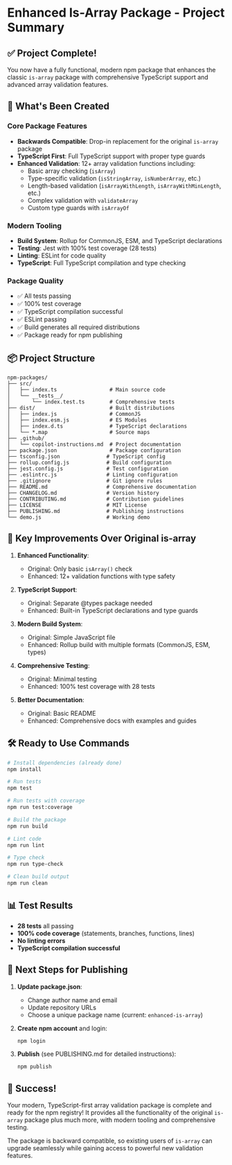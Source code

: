 # Enhanced Is-Array Package - Project Summary

## ✅ Project Complete!

You now have a fully functional, modern npm package that enhances the classic `is-array` package with comprehensive TypeScript support and advanced array validation features.

## 🚀 What's Been Created

### Core Package Features

- **Backwards Compatible**: Drop-in replacement for the original `is-array` package
- **TypeScript First**: Full TypeScript support with proper type guards
- **Enhanced Validation**: 12+ array validation functions including:
  - Basic array checking (`isArray`)
  - Type-specific validation (`isStringArray`, `isNumberArray`, etc.)
  - Length-based validation (`isArrayWithLength`, `isArrayWithMinLength`, etc.)
  - Complex validation with `validateArray`
  - Custom type guards with `isArrayOf`

### Modern Tooling

- **Build System**: Rollup for CommonJS, ESM, and TypeScript declarations
- **Testing**: Jest with 100% test coverage (28 tests)
- **Linting**: ESLint for code quality
- **TypeScript**: Full TypeScript compilation and type checking

### Package Quality

- ✅ All tests passing
- ✅ 100% test coverage
- ✅ TypeScript compilation successful
- ✅ ESLint passing
- ✅ Build generates all required distributions
- ✅ Package ready for npm publishing

## 📦 Project Structure

```
npm-packages/
├── src/
│   ├── index.ts                 # Main source code
│   └── __tests__/
│       └── index.test.ts        # Comprehensive tests
├── dist/                        # Built distributions
│   ├── index.js                 # CommonJS
│   ├── index.esm.js             # ES Modules
│   ├── index.d.ts               # TypeScript declarations
│   └── *.map                    # Source maps
├── .github/
│   └── copilot-instructions.md  # Project documentation
├── package.json                 # Package configuration
├── tsconfig.json               # TypeScript config
├── rollup.config.js            # Build configuration
├── jest.config.js              # Test configuration
├── .eslintrc.js                # Linting configuration
├── .gitignore                  # Git ignore rules
├── README.md                   # Comprehensive documentation
├── CHANGELOG.md                # Version history
├── CONTRIBUTING.md             # Contribution guidelines
├── LICENSE                     # MIT License
├── PUBLISHING.md               # Publishing instructions
└── demo.js                     # Working demo
```

## 🎯 Key Improvements Over Original is-array

1. **Enhanced Functionality**:

   - Original: Only basic `isArray()` check
   - Enhanced: 12+ validation functions with type safety

2. **TypeScript Support**:

   - Original: Separate @types package needed
   - Enhanced: Built-in TypeScript declarations and type guards

3. **Modern Build System**:

   - Original: Simple JavaScript file
   - Enhanced: Rollup build with multiple formats (CommonJS, ESM, types)

4. **Comprehensive Testing**:

   - Original: Minimal testing
   - Enhanced: 100% test coverage with 28 tests

5. **Better Documentation**:
   - Original: Basic README
   - Enhanced: Comprehensive docs with examples and guides

## 🛠 Ready to Use Commands

```bash
# Install dependencies (already done)
npm install

# Run tests
npm test

# Run tests with coverage
npm run test:coverage

# Build the package
npm run build

# Lint code
npm run lint

# Type check
npm run type-check

# Clean build output
npm run clean
```

## 📊 Test Results

- **28 tests** all passing
- **100% code coverage** (statements, branches, functions, lines)
- **No linting errors**
- **TypeScript compilation successful**

## 🚀 Next Steps for Publishing

1. **Update package.json**:

   - Change author name and email
   - Update repository URLs
   - Choose a unique package name (current: `enhanced-is-array`)

2. **Create npm account** and login:

   ```bash
   npm login
   ```

3. **Publish** (see PUBLISHING.md for detailed instructions):
   ```bash
   npm publish
   ```

## 🎉 Success!

Your modern, TypeScript-first array validation package is complete and ready for the npm registry! It provides all the functionality of the original `is-array` package plus much more, with modern tooling and comprehensive testing.

The package is backward compatible, so existing users of `is-array` can upgrade seamlessly while gaining access to powerful new validation features.
